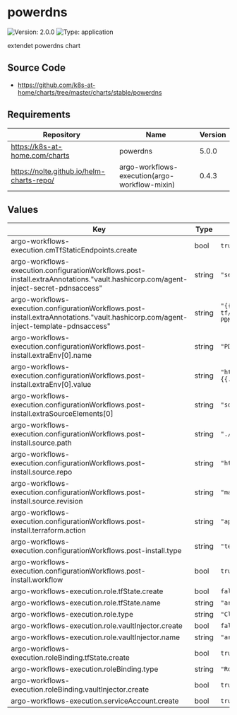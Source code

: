 # powerdns

![Version: 2.0.0](https://img.shields.io/badge/Version-2.0.0-informational?style=flat-square) ![Type: application](https://img.shields.io/badge/Type-application-informational?style=flat-square)

extendet powerdns chart

## Source Code

* <https://github.com/k8s-at-home/charts/tree/master/charts/stable/powerdns>

## Requirements

| Repository | Name | Version |
|------------|------|---------|
| https://k8s-at-home.com/charts | powerdns | 5.0.0 |
| https://nolte.github.io/helm-charts-repo/ | argo-workflows-execution(argo-workflow-mixin) | 0.4.3 |

## Values

| Key | Type | Default | Description |
|-----|------|---------|-------------|
| argo-workflows-execution.cmTfStaticEndpoints.create | bool | `true` |  |
| argo-workflows-execution.configurationWorkflows.post-install.extraAnnotations."vault.hashicorp.com/agent-inject-secret-pdnsaccess" | string | `"secrets-tf/services/dns/users/root"` |  |
| argo-workflows-execution.configurationWorkflows.post-install.extraAnnotations."vault.hashicorp.com/agent-inject-template-pdnsaccess" | string | `"{{- with secret \"secrets-tf/services/dns/users/root\" -}}\nexport PDNS_API_KEY={{ .Data.data.token }}\n{{- end }}\n"` |  |
| argo-workflows-execution.configurationWorkflows.post-install.extraEnv[0].name | string | `"PDNS_SERVER_URL"` |  |
| argo-workflows-execution.configurationWorkflows.post-install.extraEnv[0].value | string | `"http://powerdns-webserver.{{.Release.Namespace}}.svc:8081"` |  |
| argo-workflows-execution.configurationWorkflows.post-install.extraSourceElements[0] | string | `"source /vault/secrets/pdnsaccess"` |  |
| argo-workflows-execution.configurationWorkflows.post-install.source.path | string | `"./src/applications/powerdns/configuration/baseline"` |  |
| argo-workflows-execution.configurationWorkflows.post-install.source.repo | string | `"https://github.com/nolte/argo-charts.git"` |  |
| argo-workflows-execution.configurationWorkflows.post-install.source.revision | string | `"master"` |  |
| argo-workflows-execution.configurationWorkflows.post-install.terraform.action | string | `"apply"` |  |
| argo-workflows-execution.configurationWorkflows.post-install.type | string | `"terragrunt"` |  |
| argo-workflows-execution.configurationWorkflows.post-install.workflow | bool | `true` |  |
| argo-workflows-execution.role.tfState.create | bool | `false` |  |
| argo-workflows-execution.role.tfState.name | string | `"argo-workflows-execution"` |  |
| argo-workflows-execution.role.type | string | `"ClusterRole"` |  |
| argo-workflows-execution.role.vaultInjector.create | bool | `false` |  |
| argo-workflows-execution.role.vaultInjector.name | string | `"argo-workflows-execution"` |  |
| argo-workflows-execution.roleBinding.tfState.create | bool | `true` |  |
| argo-workflows-execution.roleBinding.type | string | `"Role"` |  |
| argo-workflows-execution.roleBinding.vaultInjector.create | bool | `true` |  |
| argo-workflows-execution.serviceAccount.create | bool | `true` |  |

